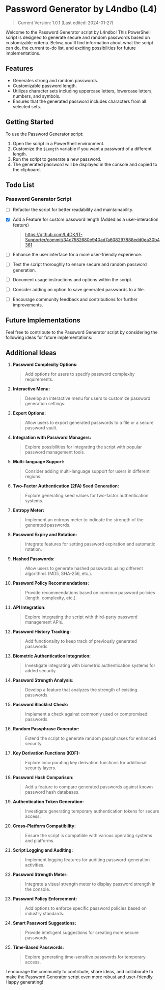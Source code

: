 # Password Generator by L4ndbo (L4)
> Current Version: 1.0.1 (Last edited: 2024-01-27)

Welcome to the Password Generator script by L4ndbo!
This PowerShell script is designed to generate secure and random passwords based on customizable criteria. 
Below, you'll find information about what the script can do, the current to-do list, and exciting possibilities for future implementations.


## Features

- Generates strong and random passwords.
- Customizable password length.
- Utilizes character sets including uppercase letters, lowercase letters, numbers, and symbols.
- Ensures that the generated password includes characters from all selected sets.


## Getting Started

To use the Password Generator script:

1. Open the script in a PowerShell environment.
2. Customize the `$Length` variable if you want a password of a different length.
3. Run the script to generate a new password.
4. The generated password will be displayed in the console and copied to the clipboard.


## Todo List

### Password Generator Script
- [ ] Refactor the script for better readability and maintainability.
- [x] Add a Feature for custom password length (Added as a user-interaction feature)
   > https://github.com/L4DK/IT-Supporter/commit/34c7582680e940ad7a608297888edd0ea30b4361   
- [ ] Enhance the user interface for a more user-friendly experience.
- [ ] Test the script thoroughly to ensure secure and random password generation.
- [ ] Document usage instructions and options within the script.
- [ ] Consider adding an option to save generated passwords to a file.
- [ ] Encourage community feedback and contributions for further improvements.


## Future Implementations

Feel free to contribute to the Password Generator script by considering the following ideas for future implementations:

## Additional Ideas

1. **Password Complexity Options:**
   > Add options for users to specify password complexity requirements.

2. **Interactive Menu:**
   > Develop an interactive menu for users to customize password generation settings.

3. **Export Options:**
   > Allow users to export generated passwords to a file or a secure password vault.

4. **Integration with Password Managers:**
   > Explore possibilities for integrating the script with popular password management tools.

5. **Multi-language Support:**
   > Consider adding multi-language support for users in different regions.

6. **Two-Factor Authentication (2FA) Seed Generation:**
   > Explore generating seed values for two-factor authentication systems.

7. **Entropy Meter:**
   > Implement an entropy meter to indicate the strength of the generated passwords.

8. **Password Expiry and Rotation:**
   > Integrate features for setting password expiration and automatic rotation.

9. **Hashed Passwords:**
   > Allow users to generate hashed passwords using different algorithms (MD5, SHA-256, etc.).

10. **Password Policy Recommendations:**
    > Provide recommendations based on common password policies (length, complexity, etc.).

11. **API Integration:**
    > Explore integrating the script with third-party password management APIs.

12. **Password History Tracking:**
    > Add functionality to keep track of previously generated passwords.

13. **Biometric Authentication Integration:**
    > Investigate integrating with biometric authentication systems for added security.

14. **Password Strength Analysis:**
    > Develop a feature that analyzes the strength of existing passwords.

15. **Password Blacklist Check:**
    > Implement a check against commonly used or compromised passwords.

16. **Random Passphrase Generator:**
    > Extend the script to generate random passphrases for enhanced security.

17. **Key Derivation Functions (KDF):**
    > Explore incorporating key derivation functions for additional security layers.

18. **Password Hash Comparison:**
    > Add a feature to compare generated passwords against known password hash databases.

19. **Authentication Token Generation:**
    > Investigate generating temporary authentication tokens for secure access.

20. **Cross-Platform Compatibility:**
    > Ensure the script is compatible with various operating systems and platforms.

21. **Script Logging and Auditing:**
    > Implement logging features for auditing password-generation activities.

22. **Password Strength Meter:**
    > Integrate a visual strength meter to display password strength in the console.

23. **Password Policy Enforcement:**
    > Add options to enforce specific password policies based on industry standards.

24. **Smart Password Suggestions:**
    > Provide intelligent suggestions for creating more secure passwords.

25. **Time-Based Passwords:**
    > Explore generating time-sensitive passwords for temporary access.


I encourage the community to contribute, share ideas, and collaborate to make the Password Generator script even more robust and user-friendly.
Happy generating!
